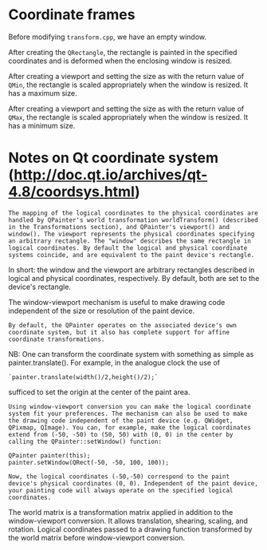 # Coordinate frames

Before modifying `transform.cpp`, we have an empty window.

After creating the `QRectangle`, the rectangle is painted in the specified coordinates and is deformed when the enclosing window is resized.

After creating a viewport and setting the size as with the return value of `QMin`, the rectangle is scaled appropriately when the window is resized. It has a maximum size.

After creating a viewport and setting the size as with the return value of `QMax`, the rectangle is scaled appropriately when the window is resized. It has a minimum size.

# Notes on Qt coordinate system (<http://doc.qt.io/archives/qt-4.8/coordsys.html>)

	The mapping of the logical coordinates to the physical coordinates are handled by QPainter's world transformation worldTransform() (described in the Transformations section), and QPainter's viewport() and window(). The viewport represents the physical coordinates specifying an arbitrary rectangle. The "window" describes the same rectangle in logical coordinates. By default the logical and physical coordinate systems coincide, and are equivalent to the paint device's rectangle.

In short: the window and the viewport are arbitrary rectangles described in logical and physical coordinates, respectively. By default, both are set to the device's rectangle.

The window-viewport mechanism is useful to make drawing code independent of the size or resolution of the paint device.

	By default, the QPainter operates on the associated device's own coordinate system, but it also has complete support for affine coordinate transformations.

NB: One can transform the coordinate system with something as simple as painter.translate(). For example, in the analogue clock the use of 

	`painter.translate(width()/2,height()/2);`

sufficed to set the origin at the center of the paint area.

	Using window-viewport conversion you can make the logical coordinate system fit your preferences. The mechanism can also be used to make the drawing code independent of the paint device (e.g. QWidget, QPixmap, QImage). You can, for example, make the logical coordinates extend from (-50, -50) to (50, 50) with (0, 0) in the center by calling the QPainter::setWindow() function:

	QPainter painter(this);
	painter.setWindow(QRect(-50, -50, 100, 100));

	Now, the logical coordinates (-50,-50) correspond to the paint device's physical coordinates (0, 0). Independent of the paint device, your painting code will always operate on the specified logical coordinates.

The world matrix is a transformation matrix applied in addition to the window-viewport conversion. It allows translation, shearing, scaling, and rotation. Logical coordinates passed to a drawing function transformed by the world matrix before window-viewport conversion.



